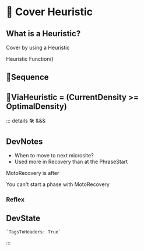 
# 🔻 <via>Cover Heuristic</via>

## What is a Heuristic?

Cover by using a Heuristic

Heuristic Function()

## 🔻<via>Sequence</via>

## 🔻<via>ViaHeuristic = (CurrentDensity >= OptimalDensity)</via>

::: details 🛠 <dev>&&&</dev>

## DevNotes

- When to move to next microsite?
- Used more in Recovery than at the PhraseStart

MotoRecovery is after

You can't start a phase with MotoRecovery

### Reflex

## DevState

```py
`TagsToHeaders: True`
```

:::
